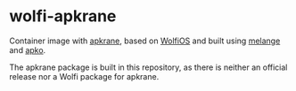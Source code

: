 # wolfi-apkrane

Container image with [apkrane](https://github.com/jonjohnsonjr/apkrane), based
on [WolfiOS](https://github.com/wolfi-dev/os/) and built using
[melange](https://github.com/chainguard-dev/melange/) and
[apko](https://github.com/chainguard-dev/apko/).

The apkrane package is built in this repository, as there is neither an official
release nor a Wolfi package for apkrane.
